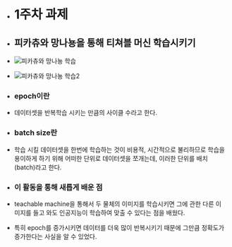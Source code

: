 + # 1주차 과제
+ ## 피카츄와 망나뇽을 통해 티쳐블 머신 학습시키기
+ ![피카츄와 망나뇽 학습]([https://teachablemachine.withgoogle.com/models/bmCighYxN/](https://drive.google.com/file/d/1dO36wab7PPtkjxHjsYbgBCwA9TjDb2lk/view?usp=share_link))
+ ![피카츄와 망나뇽 학습2]([https://drive.google.com/file/d/1v-_3CdJ9bbvxIWUTRJoN8hrtZhqy5qse/view?usp=share_link](https://drive.google.com/file/d/1v-_3CdJ9bbvxIWUTRJoN8hrtZhqy5qse/view?usp=share_link))
+ ### epoch이란
+ 데이터셋을 반복학습 시키는 만큼의 사이클 수라고 한다. 

+ ### batch size란
+ 학습 시킬 데이터셋을 한번에 학습하는 것이 비용적, 시간적으로 불리하므로 학습을 용이하게 하기 위해 어떠한 단위로 데이터셋을 쪼개는데, 이러한 단위를 배치(batch)라고 한다.

+ ### 이 활동을 통해 새롭게 배운 점
+ teachable machine을 통해서 두 물체의 이미지를 학습시키면 그에 관한 다른 이미지를 들고 와도 인공지능이 학습하여 맞출 수 있다는 점을 배웠다. 
+ 특히 epoch를 증가시키면 데이터를 더욱 많이 반복시키기 때문에 그만큼 정확도가 증가한다는 사실을 알 수 있었다.




